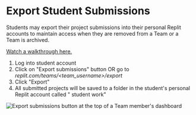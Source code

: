 # Export Student Submissions

Students may export their project submissions into their personal Replit accounts to maintain access when they are removed from a Team or a Team is archived.

[Watch a walkthrough here.](https://www.loom.com/share/a963de348890418699d9a3c6ca18367b)

1. Log into student account
2. Click on "Export submissions" button OR go to *replit.com/teams/<team_username>/export*
3. Click "Export"
4. All submitted projects will be saved to a folder in the student's personal Replit account called "<Team Name> student work"

 ![Export submissions button at the top of a Team member's dashboard](/images/teamsForEducation/exportsubmissions.png)

